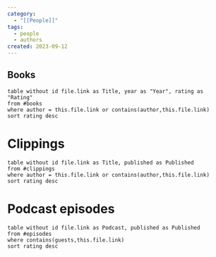 ```yaml
---
category:
  - "[[People]]"
tags:
  - people
  - authors
created: 2023-09-12
---
```

## Books

```dataview
table without id file.link as Title, year as "Year", rating as "Rating"
from #books
where author = this.file.link or contains(author,this.file.link)
sort rating desc
```

# Clippings

```dataview
table without id file.link as Title, published as Published
from #clippings
where author = this.file.link or contains(author,this.file.link)
sort rating desc
```

# Podcast episodes

```dataview
table without id file.link as Podcast, published as Published
from #episodes
where contains(guests,this.file.link)
sort rating desc
```